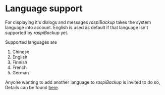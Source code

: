 # Language support

For displaying it's dialogs and messages *raspiBackup* takes the system language into account.
English is used as default if that language isn't supported by *raspiBackup* yet.

<a name="supported-languages"></a>
Supported languages are
   1. Chinese
   1. English
   1. Finnish
   1. French
   1. German

Anyone wanting to add another language to *raspiBackup* is invited to do so,
Details can be found [here](local-language-support-for-languages-other-than-de-and-en-l10n.md).

[.source]: https://linux-tips-and-tricks.de/en/raspibackupcategoried/603-raspibackup-local-language-support-for-languages-other-than-de-and-en-l10n

[.status]: translated
